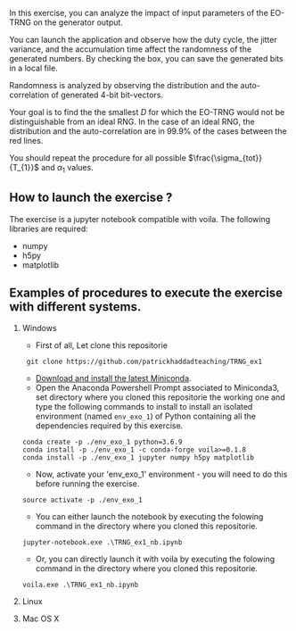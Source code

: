 In this exercise, you can analyze the impact of input parameters of the EO-TRNG on the generator output. 

You can launch the application and observe how the duty cycle, the jitter variance, and the accumulation time affect the randomness of the generated numbers. 
By checking the box, you can save the generated bits in a local file.

Randomness is analyzed by observing the distribution and the auto-correlation of generated 4-bit bit-vectors.

Your goal is to find the the smallest $D$ for which the EO-TRNG would not be distinguishable from an ideal RNG.
In the case of an ideal RNG, the distribution and the auto-correlation are in 99.9\% of the cases between the red lines.

You should repeat the procedure for all possible $\frac{\sigma_{tot}}{T_{1}}$ and $\alpha_{1}$ values.





## How to launch the exercise ?
The exercise is a jupyter notebook compatible with voila.
The following libraries are required:
* numpy
* h5py
* matplotlib
## Examples of procedures to execute the exercise with different systems.
1. Windows
    * First of all, Let clone this repositorie
    ```
     git clone https://github.com/patrickhaddadteaching/TRNG_ex1
    ```
    * [Download and install the latest Miniconda](https://docs.conda.io/en/latest/miniconda.html#latest-miniconda-installer-links).
    * Open the Anaconda Powershell Prompt associated to Miniconda3, set directory where you cloned this repositorie the working one and type the following commands to install  to install an isolated environment (named `env_exo_1`) of Python containing all the dependencies required by this exercise.
     ```
     conda create -p ./env_exo_1 python=3.6.9        
     conda install -p ./env_exo_1 -c conda-forge voila>=0.1.8
     conda install -p ./env_exo_1 jupyter numpy h5py matplotlib
    ```
    
    * Now, activate your 'env_exo_1' environment - you will need to do this before running the exercise.
    ```
    source activate -p ./env_exo_1
    ```
    
    * You can either launch the notebook by executing the folowing command in the directory where you cloned this repositorie.
    ```
    jupyter-notebook.exe .\TRNG_ex1_nb.ipynb
    ```
    
    * Or, you can directly launch it with voila  by executing the folowing command in the directory where you cloned this repositorie.
    ```
    voila.exe .\TRNG_ex1_nb.ipynb
    ```
2. Linux
3. Mac OS X
